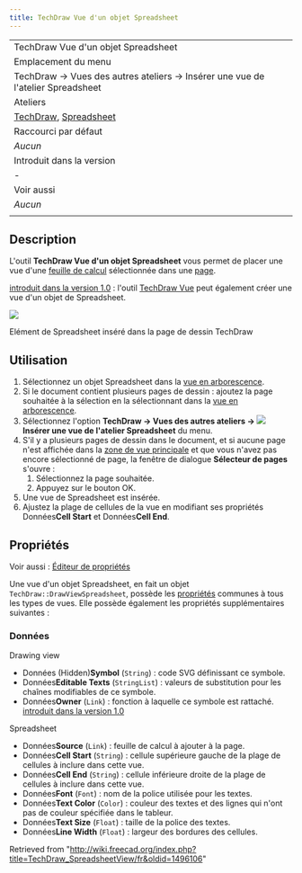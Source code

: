 ```yaml
---
title: TechDraw Vue d'un objet Spreadsheet
---
```

|  |
| --- |
| TechDraw Vue d'un objet Spreadsheet |
| Emplacement du menu |
| TechDraw → Vues des autres ateliers → Insérer une vue de l'atelier Spreadsheet |
| Ateliers |
| [TechDraw](/TechDraw_Workbench/fr "TechDraw Workbench/fr"), [Spreadsheet](/Spreadsheet_Workbench/fr "Spreadsheet Workbench/fr") |
| Raccourci par défaut |
| *Aucun* |
| Introduit dans la version |
| - |
| Voir aussi |
| *Aucun* |
|  |

## Description

L'outil **TechDraw Vue d'un objet Spreadsheet** vous permet de placer une vue d'une [feuille de calcul](/Spreadsheet_Workbench/fr "Spreadsheet Workbench/fr") sélectionnée dans une [page](/TechDraw_Workbench/fr "TechDraw Workbench/fr").

[introduit dans la version 1.0](/Release_notes_1.0/fr "Release notes 1.0/fr") : l'outil [TechDraw Vue](/TechDraw_View/fr "TechDraw View/fr") peut également créer une vue d'un objet de Spreadsheet.

![](/images/TechDraw_Spreadsheetview.png)

Elément de Spreadsheet inséré dans la page de dessin TechDraw

## Utilisation

1. Sélectionnez un objet Spreadsheet dans la [vue en arborescence](/Tree_view/fr "Tree view/fr").
2. Si le document contient plusieurs pages de dessin : ajoutez la page souhaitée à la sélection en la sélectionnant dans la [vue en arborescence](/Tree_view/fr "Tree view/fr").
3. Sélectionnez l'option **TechDraw → Vues des autres ateliers → ![](/images/TechDraw_SpreadsheetView.svg) Insérer une vue de l'atelier Spreadsheet** du menu.
4. S'il y a plusieurs pages de dessin dans le document, et si aucune page n'est affichée dans la [zone de vue principale](/Main_view_area/fr "Main view area/fr") et que vous n'avez pas encore sélectionné de page, la fenêtre de dialogue **Sélecteur de pages** s'ouvre :
   1. Sélectionnez la page souhaitée.
   2. Appuyez sur le bouton OK.
5. Une vue de Spreadsheet est insérée.
6. Ajustez la plage de cellules de la vue en modifiant ses propriétés Données**Cell Start** et Données**Cell End**.

## Propriétés

Voir aussi : [Éditeur de propriétés](/Property_editor/fr "Property editor/fr")

Une vue d'un objet Spreadsheet, en fait un objet `TechDraw::DrawViewSpreadsheet`, possède les [propriétés](/TechDraw_View/fr#Propriétés_Vue_de_Part "TechDraw View/fr") communes à tous les types de vues. Elle possède également les propriétés supplémentaires suivantes :

### Données

Drawing view

* Données (Hidden)**Symbol** (`String`) : code SVG définissant ce symbole.
* Données**Editable Texts** (`StringList`) : valeurs de substitution pour les chaînes modifiables de ce symbole.
* Données**Owner** (`Link`) : fonction à laquelle ce symbole est rattaché. [introduit dans la version 1.0](/Release_notes_1.0/fr "Release notes 1.0/fr")

Spreadsheet

* Données**Source** (`Link`) : feuille de calcul à ajouter à la page.
* Données**Cell Start** (`String`) : cellule supérieure gauche de la plage de cellules à inclure dans cette vue.
* Données**Cell End** (`String`) : cellule inférieure droite de la plage de cellules à inclure dans cette vue.
* Données**Font** (`Font`) : nom de la police utilisée pour les textes.
* Données**Text Color** (`Color`) : couleur des textes et des lignes qui n'ont pas de couleur spécifiée dans le tableur.
* Données**Text Size** (`Float`) : taille de la police des textes.
* Données**Line Width** (`Float`) : largeur des bordures des cellules.

Retrieved from "<http://wiki.freecad.org/index.php?title=TechDraw_SpreadsheetView/fr&oldid=1496106>"